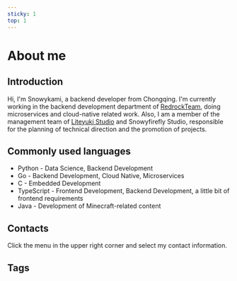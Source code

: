 ```yaml
---
sticky: 1
top: 1
---
```

# About me

## Introduction
Hi, I'm Snowykami, a backend developer from Chongqing. I'm currently working in the backend development department of [RedrockTeam](https://redrock.team), 
doing microservices and cloud-native related work. 
Also, I am a member of the management team of [Liteyuki Studio](https://liteyuki.icu) and Snowyfirefly Studio, 
responsible for the planning of technical direction and the promotion of projects.

## Commonly used languages
- Python - Data Science, Backend Development
- Go - Backend Development, Cloud Native, Microservices
- C - Embedded Development
- TypeScript - Frontend Development, Backend Development, a little bit of frontend requirements
- Java - Development of Minecraft-related content

## Contacts
Click the menu in the upper right corner and select my contact information.

## Tags
<TagsBar />


<script setup lang="ts">
import TagsBar from '../.vitepress/comps/TagsBar.vue'
</script>